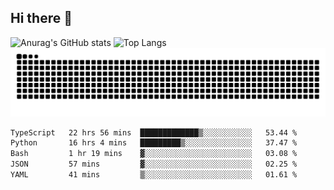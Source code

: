 ## Hi there 👋
![Anurag's GitHub stats](https://github-readme-stats.vercel.app/api?username=CNCoreSteb)
![Top Langs](https://github-readme-stats.vercel.app/api/top-langs/?username=CNCoreSteb)
<picture>
  <source media="(prefers-color-scheme: dark)" srcset="https://raw.githubusercontent.com/CNCoreSteb/CNCoreSteb/output/github-contribution-grid-snake-dark.svg">
  <source media="(prefers-color-scheme: light)" srcset="https://raw.githubusercontent.com/CNCoreSteb/CNCoreSteb/output/github-contribution-grid-snake.svg">
  <img alt="github contribution grid snake animation" src="https://raw.githubusercontent.com/CNCoreSteb/CNCoreSteb/output/github-contribution-grid-snake.svg">
</picture>

<!--START_SECTION:waka-->

```txt
TypeScript   22 hrs 56 mins  █████████████▒░░░░░░░░░░░   53.44 %
Python       16 hrs 4 mins   █████████▒░░░░░░░░░░░░░░░   37.47 %
Bash         1 hr 19 mins    ▓░░░░░░░░░░░░░░░░░░░░░░░░   03.08 %
JSON         57 mins         ▓░░░░░░░░░░░░░░░░░░░░░░░░   02.25 %
YAML         41 mins         ▒░░░░░░░░░░░░░░░░░░░░░░░░   01.61 %
```

<!--END_SECTION:waka-->


<!--
**CNCoreSteb/CNCoreSteb** is a ✨ _special_ ✨ repository because its `README.md` (this file) appears on your GitHub profile.

Here are some ideas to get you started:

- 🔭 I’m currently working on ...
- 🌱 I’m currently learning ...
- 👯 I’m looking to collaborate on ...
- 🤔 I’m looking for help with ...
- 💬 Ask me about ...
- 📫 How to reach me: ...
- 😄 Pronouns: ...
- ⚡ Fun fact: ...
-->
